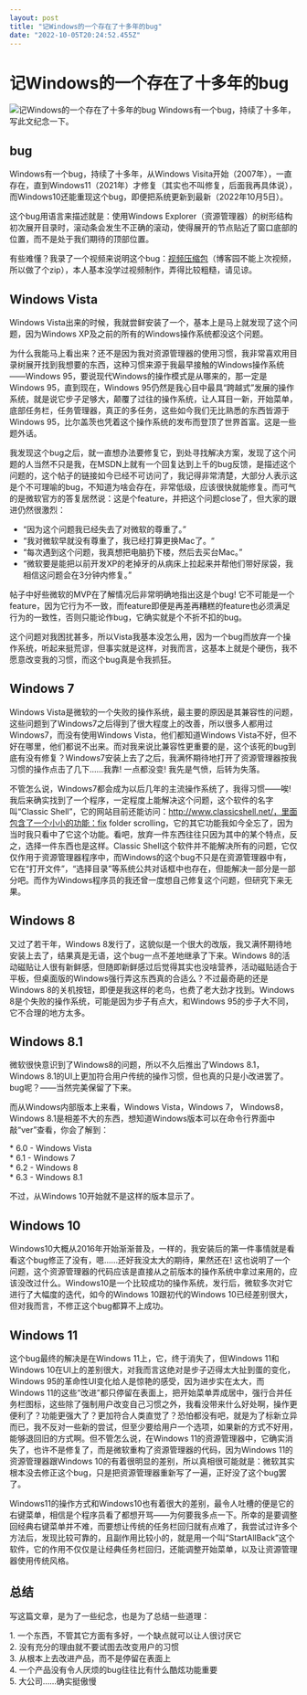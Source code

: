 ```yaml
---
layout: post
title: "记Windows的一个存在了十多年的bug"
date: "2022-10-05T20:24:52.455Z"
---
```

记Windows的一个存在了十多年的bug
=====================

![记Windows的一个存在了十多年的bug](https://img2022.cnblogs.com/blog/379997/202210/379997-20221005225417697-76625540.png) Windows有一个bug，持续了十多年，写此文纪念一下。

bug
---

Windows有一个bug，持续了十多年，从Windows Visita开始（2007年），一直存在，直到Windows11（2021年）才修复（其实也不叫修复，后面我再具体说），而Windows10还能重现这个bug，即便把系统更新到最新（2022年10月5日）。

这个bug用语言来描述就是：使用Windows Explorer（资源管理器）的树形结构初次展开目录时，滚动条会发生不正确的滚动，使得展开的节点贴近了窗口底部的位置，而不是处于我们期待的顶部位置。

有些难懂？我录了一个视频来说明这个bug：[视频压缩包](https://files.cnblogs.com/files/guogangj/Windows%E6%8C%81%E7%BB%AD%E4%BA%86%E5%8D%81%E5%87%A0%E5%B9%B4%E7%9A%84bug.zip?t=1664980282)（博客园不能上次视频，所以做了个zip），本人基本没学过视频制作，弄得比较粗糙，请见谅。

Windows Vista
-------------

Windows Vista出来的时候，我就尝鲜安装了一个，基本上是马上就发现了这个问题，因为Windows XP及之前的所有的Windows操作系统都没这个问题。

为什么我能马上看出来？还不是因为我对资源管理器的使用习惯，我非常喜欢用目录树展开找到我想要的东西，这种习惯来源于我最早接触的Windows操作系统——Windows 95，要说现代Windows的操作模式是从哪来的，那一定是Windows 95，直到现在，Windows 95仍然是我心目中最具“跨越式”发展的操作系统，就是说它步子足够大，颠覆了过往的操作系统，让人耳目一新，开始菜单，底部任务栏，任务管理器，真正的多任务，这些如今我们无比熟悉的东西皆源于Windows 95，比尔盖茨也凭着这个操作系统的发布而登顶了世界首富。这是一些题外话。

我发现这个bug之后，就一直想办法要修复它，到处寻找解决方案，发现了这个问题的人当然不只是我，在MSDN上就有一个回复达到上千的bug反馈，是描述这个问题的，这个帖子的链接如今已经不可访问了，我记得非常清楚，大部分人表示这是个不可理喻的bug，不知道为啥会存在，非常低级，应该很快就能修复。而可气的是微软官方的答复居然说：这是个feature，并把这个问题close了，但大家的跟进仍然很激烈：

*   “因为这个问题我已经失去了对微软的尊重了。”
*   “我对微软早就没有尊重了，我已经打算更换Mac了。“
*   “每次遇到这个问题，我真想把电脑扔下楼，然后去买台Mac。”
*   “微软要是能把以前开发XP的老掉牙的从病床上拉起来并帮他们带好尿袋，我相信这问题会在3分钟内修复。”

帖子中好些微软的MVP在了解情况后非常明确地指出这是个bug! 它不可能是一个feature，因为它行为不一致，而feature即便是再差再糟糕的feature也必须满足行为的一致性，否则只能论作bug，它确实就是个不折不扣的bug。

这个问题对我困扰甚多，所以Vista我基本没怎么用，因为一个bug而放弃一个操作系统，听起来挺荒谬，但事实就是这样，对我而言，这基本上就是个硬伤，我不愿意改变我的习惯，而这个bug真是令我抓狂。

Windows 7
---------

Windows Vista是微软的一个失败的操作系统，最主要的原因是其兼容性的问题，这些问题到了Windows7之后得到了很大程度上的改善，所以很多人都用过Windows7，而没有使用Windows Vista，他们都知道Windows Vista不好，但不好在哪里，他们都说不出来。而对我来说比兼容性更重要的是，这个该死的bug到底有没有修复？Windows7安装上去了之后，我满怀期待地打开了资源管理器按我习惯的操作点击了几下……我靠! 一点都没变! 我先是气愤，后转为失落。

不管怎么说，Windows7都会成为以后几年的主流操作系统了，我得习惯——唉! 我后来确实找到了一个程序，一定程度上能解决这个问题，这个软件的名字叫“Classic Shell”，它的网站目前还能访问：http://www.classicshell.net/，里面包含了一个小小的功能：fix folder scrolling，它的其它功能我如今全忘了，因为当时我只看中了它这个功能。看吧，放弃一件东西往往只因为其中的某个特点，反之，选择一件东西也是这样。Classic Shell这个软件并不能解决所有的问题，它仅仅作用于资源管理器程序中，而Windows的这个bug不只是在资源管理器中有，它在“打开文件”，“选择目录”等系统公共对话框中也存在，但能解决一部分是一部分吧。而作为Windows程序员的我还曾一度想自己修复这个问题，但研究下来无果。

Windows 8
---------

又过了若干年，Windows 8发行了，这貌似是一个很大的改版，我又满怀期待地安装上去了，结果真是无语，这个bug一点不差地继承了下来。Windows 8的活动磁贴让人很有新鲜感，但随即新鲜感过后觉得其实也没啥营养，活动磁贴适合于平板，但桌面版的Windows强行弄这东西真的合适么？不过最奇葩的还是Windows 8的关机按钮，即便是我这样的老鸟，也费了老大劲才找到。Windows 8是个失败的操作系统，可能是因为步子有点大，和Windows 95的步子大不同，它不合理的地方太多。

Windows 8.1
-----------

微软很快意识到了Windows8的问题，所以不久后推出了Windows 8.1，Windows 8.1的UI上更加符合用户传统的操作习惯，但也真的只是小改进罢了。bug呢？——当然完美保留了下来。

而从Windows内部版本上来看，Windows Vista，Windows 7， Windows8，Windows 8.1是相差不大的东西，想知道Windows版本可以在命令行界面中敲“ver”查看，你会了解到：

\* 6.0 - Windows Vista  
\* 6.1 - Windows 7  
\* 6.2 - Windows 8  
\* 6.3 - Windows 8.1

不过，从Windows 10开始就不是这样的版本显示了。

Windows 10
----------

Windows10大概从2016年开始渐渐普及，一样的，我安装后的第一件事情就是看看这个bug修正了没有，嗯……还好我没太大的期待，果然还在! 这也说明了一个问题，这个资源管理器的代码应该是直接从之前版本的操作系统中拿过来用的，应该没改过什么。Windows10是一个比较成功的操作系统，发行后，微软多次对它进行了大幅度的迭代，如今的Windows 10跟初代的Windows 10已经差别很大，但对我而言，不修正这个bug都算不上成功。

Windows 11
----------

这个bug最终的解决是在Windows 11上，它，终于消失了，但Windows 11和Windows 10在UI上的差别很大，对我而言这绝对是步子迈得太大扯到蛋的变化，Windows 95的革命性UI变化给人是惊艳的感受，因为进步实在太大，而Windows 11的这些“改进”都只停留在表面上，把开始菜单弄成居中，强行合并任务栏图标，这些除了强制用户改变自己习惯之外，我看没带来什么好处啊，操作更便利了？功能更强大了？更加符合人类直觉了？恐怕都没有吧，就是为了标新立异而已，我不反对一些新的尝试，但至少要给用户一个选项，如果新的方式不好用，能够退回旧的方式啊。但不管怎么说，在Windows 11的资源管理器中，它确实消失了，也许不是修复了，而是微软重构了资源管理器的代码，因为Windows 11的资源管理器跟Windows 10的有着很明显的差别，所以真相很可能就是：微软其实根本没去修正这个bug，只是把资源管理器重新写了一遍，正好没了这个bug罢了。

Windows11的操作方式和Windows10也有着很大的差别，最令人吐槽的便是它的右键菜单，相信是个程序员看了都想开骂——为何要我多点一下。所幸的是要调整回经典右键菜单并不难，而要想让传统的任务栏回归就有点难了，我尝试过许多个方法后，发现比较可靠的，且副作用比较小的，就是用一个叫“StartAllBack”这个软件，它的作用不仅仅是让经典任务栏回归，还能调整开始菜单，以及让资源管理器使用传统风格。

总结
--

写这篇文章，是为了一些纪念，也是为了总结一些道理：

1\. 一个东西，不管其它方面有多好，一个缺点就可以让人很讨厌它  
2\. 没有充分的理由就不要试图去改变用户的习惯  
3\. 从根本上去改进产品，而不是停留在表面上  
4\. 一个产品没有令人厌烦的bug往往比有什么酷炫功能重要  
5\. 大公司……确实挺傲慢